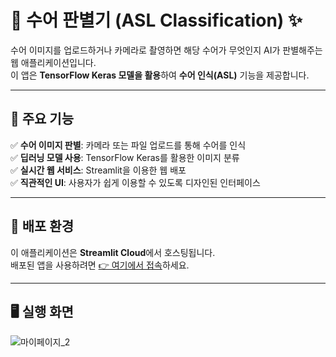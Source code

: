 # 🤟 수어 판별기 (ASL Classification) ✨

수어 이미지를 업로드하거나 카메라로 촬영하면 해당 수어가 무엇인지 AI가 판별해주는 웹 애플리케이션입니다.  
이 앱은 **TensorFlow Keras 모델을 활용**하여 **수어 인식(ASL)** 기능을 제공합니다.  

---

## 📌 주요 기능
✅ **수어 이미지 판별**: 카메라 또는 파일 업로드를 통해 수어를 인식  
✅ **딥러닝 모델 사용**: TensorFlow Keras를 활용한 이미지 분류  
✅ **실시간 웹 서비스**: Streamlit을 이용한 웹 배포  
✅ **직관적인 UI**: 사용자가 쉽게 이용할 수 있도록 디자인된 인터페이스  

---

## 🚀 배포 환경
이 애플리케이션은 **Streamlit Cloud**에서 호스팅됩니다.  
배포된 앱을 사용하려면 [👉 여기에서 접속](https://moominhunter-asl-classification-app-x8bbzu.streamlit.app/)하세요.  

---

## 🖥 실행 화면

![마이페이지_2](https://github.com/user-attachments/assets/711fd5ca-63c0-4be0-ba0a-4cf234ed3a64)

